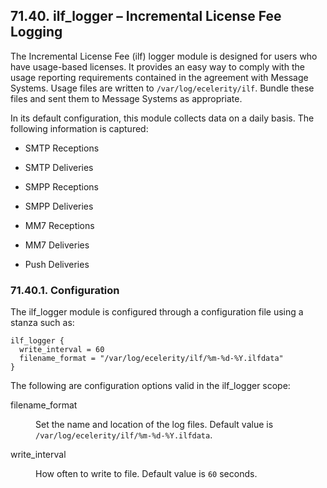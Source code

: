 ## 71.40. ilf_logger – Incremental License Fee Logging

The Incremental License Fee (ilf) logger module is designed for users who have usage-based licenses. It provides an easy way to comply with the usage reporting requirements contained in the agreement with Message Systems. Usage files are written to `/var/log/ecelerity/ilf`. Bundle these files and sent them to Message Systems as appropriate.

In its default configuration, this module collects data on a daily basis. The following information is captured:

*   SMTP Receptions

*   SMTP Deliveries

*   SMPP Receptions

*   SMPP Deliveries

*   MM7 Receptions

*   MM7 Deliveries

*   Push Deliveries

### 71.40.1. Configuration

The ilf_logger module is configured through a configuration file using a stanza such as:

```
ilf_logger {
  write_interval = 60
  filename_format = "/var/log/ecelerity/ilf/%m-%d-%Y.ilfdata"
}
```

The following are configuration options valid in the ilf_logger scope:

<dl class="variablelist">

<dt>filename_format</dt>

<dd>

Set the name and location of the log files. Default value is `/var/log/ecelerity/ilf/%m-%d-%Y.ilfdata`.

</dd>

<dt>write_interval</dt>

<dd>

How often to write to file. Default value is `60` seconds.

</dd>

</dl>
